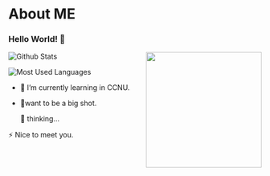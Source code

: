 # About ME
### Hello World! 👋
<img align='right' src="https://github.com/user-attachments/assets/0170e6e4-659f-4661-92f3-d3dd1666b21f" width="230">  

![Github Stats](https://github-readme-stats.vercel.app/api?username=MiEchoooo&show_icons=true&theme=dark&count_private=true)  

![Most Used Languages](https://github-readme-stats.vercel.app/api/top-langs/?username=MiEchoooo&theme=dark&layout=compact)


- 🌱 I’m currently learning in CCNU.
- 🔭want to be a big shot.


  💬 thinking...

⚡ Nice to meet you.

